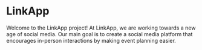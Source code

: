 # LinkApp
Welcome to the LinkApp project! At LinkApp, we are working towards a new age of social media. Our main goal is to create a social media platform that encourages in-person interactions by making event planning easier.
